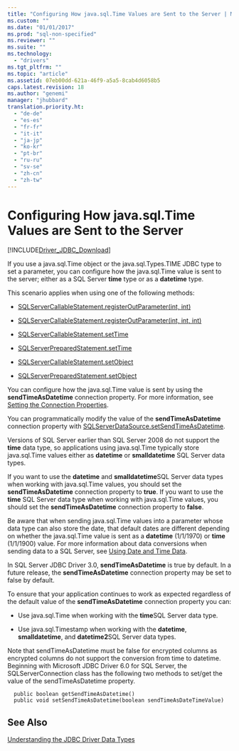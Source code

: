 ```yaml
---
title: "Configuring How java.sql.Time Values are Sent to the Server | Microsoft Docs"
ms.custom: ""
ms.date: "01/01/2017"
ms.prod: "sql-non-specified"
ms.reviewer: ""
ms.suite: ""
ms.technology: 
  - "drivers"
ms.tgt_pltfrm: ""
ms.topic: "article"
ms.assetid: 07eb00dd-621a-46f9-a5a5-8cab4d6058b5
caps.latest.revision: 18
ms.author: "genemi"
manager: "jhubbard"
translation.priority.ht: 
  - "de-de"
  - "es-es"
  - "fr-fr"
  - "it-it"
  - "ja-jp"
  - "ko-kr"
  - "pt-br"
  - "ru-ru"
  - "sv-se"
  - "zh-cn"
  - "zh-tw"
---
```

# Configuring How java.sql.Time Values are Sent to the Server
[!INCLUDE[Driver_JDBC_Download](../../connect/jdbc/includes)]

  If you use a java.sql.Time object or the java.sql.Types.TIME JDBC type to set a parameter, you can configure how the java.sql.Time value is sent to the server; either as a SQL Server **time** type or as a **datetime** type.  
  
 This scenario applies when using one of the following methods:  
  
-   [SQLServerCallableStatement.registerOutParameter(int, int)](../../connect/jdbc/reference/registeroutparameter-method--int--int-.md)  
  
-   [SQLServerCallableStatement.registerOutParameter(int, int, int)](../../connect/jdbc/reference/registeroutparameter-method--int--int--int-.md)  
  
-   [SQLServerCallableStatement.setTime](../../connect/jdbc/reference/settime-method--sqlservercallablestatement-.md)  
  
-   [SQLServerPreparedStatement.setTime](../../connect/jdbc/reference/settime-method--sqlserverpreparedstatement-.md)  
  
-   [SQLServerCallableStatement.setObject](../../connect/jdbc/reference/setobject-method--sqlservercallablestatement-.md)  
  
-   [SQLServerPreparedStatement.setObject](../../connect/jdbc/reference/setobject-method--sqlserverpreparedstatement-.md)  
  
 You can configure how the java.sql.Time value is sent by using the **sendTimeAsDatetime** connection property. For more information, see [Setting the Connection Properties](../../connect/jdbc/setting-the-connection-properties.md).  
  
 You can programmatically modify the value of the **sendTimeAsDatetime** connection property with [SQLServerDataSource.setSendTimeAsDatetime](../../connect/jdbc/reference/setsendtimeasdatetime-method--sqlserverdatasource-.md).  
  
 Versions of SQL Server earlier than SQL Server 2008 do not support the **time** data type, so applications using java.sql.Time typically store java.sql.Time values either as **datetime** or **smalldatetime** SQL Server data types.  
  
 If you want to use the **datetime** and **smalldatetime**SQL Server data types when working with java.sql.Time values, you should set the **sendTimeAsDatetime** connection property to **true**. If you want to use the **time** SQL Server data type when working with java.sql.Time values, you should set the **sendTimeAsDatetime** connection property to **false**.  
  
 Be aware that when sending java.sql.Time values into a parameter whose data type can also store the date, that default dates are different depending on whether the java.sql.Time value is sent as a **datetime** (1/1/1970) or **time** (1/1/1900) value. For more information about data conversions when sending data to a SQL Server, see [Using Date and Time Data](http://go.microsoft.com/fwlink/?LinkID=145211).  
  
 In SQL Server JDBC Driver 3.0, **sendTimeAsDatetime** is true by default. In a future release, the **sendTimeAsDatetime** connection property may be set to false by default.  
  
 To ensure that your application continues to work as expected regardless of the default value of the **sendTimeAsDatetime** connection property you can:  
  
-   Use java.sql.Time when working with the **time**SQL Server data type.  
  
-   Use java.sql.Timestamp when working with the **datetime**, **smalldatetime**, and **datetime2**SQL Server data types.  
  
Note that sendTimeAsDatetime must be false for encrypted columns as encrypted columns do not support the conversion from time to datetime. Beginning with Microsoft JDBC Driver 6.0 for SQL Server, the SQLServerConnection class has the following two methods to set/get the value of the sendTimeAsDatetime property.

```
  public boolean getSendTimeAsDatetime()
  public void setSendTimeAsDatetime(boolean sendTimeAsDateTimeValue)
```
  
## See Also  
 [Understanding the JDBC Driver Data Types](../../connect/jdbc/understanding-the-jdbc-driver-data-types.md)  
  
  